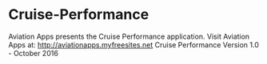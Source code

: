 # Cruise-Performance
Aviation Apps presents the Cruise Performance application.  Visit Aviation Apps at: http://aviationapps.myfreesites.net  Cruise Performance Version 1.0 - October 2016
